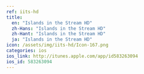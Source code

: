```yaml
---
ref: iits-hd
title:
  en: "Islands in the Stream HD"
  zh-Hans: "Islands in the Stream HD"
  zh-Hant: "Islands in the Stream HD"
  ja: "Islands in the Stream HD"
icon: /assets/img/iits-hd/Icon-167.png
categories: ios
ios_link: http://itunes.apple.com/app/id583263094
ios_id: 583263094
---
```



